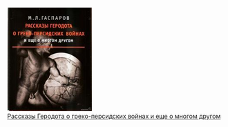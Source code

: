 ![](Рассказы%20Геродота%20о%20греко-персидских%20войнах%20и%20еще%20о%20многом%20другом.jpg)  
[Рассказы Геродота о греко-персидских войнах и еще о многом другом](Рассказы%20Геродота%20о%20греко-персидских%20войнах%20и%20еще%20о%20многом%20другом.md)
